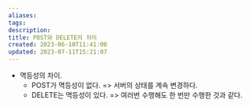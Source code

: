 ```yaml
---
aliases: 
tags: 
description:
title: POST와 DELETE의 차이
created: 2023-06-10T11:41:00
updated: 2023-07-11T15:21:07
---
```

- 멱등성의 차이.
	- POST가 멱등성이 없다. => 서버의 상태를 계속 변경하다.
	- DELETE는 멱등성이 있다. => 여러번 수행해도 한 번만 수행한 것과 같다.